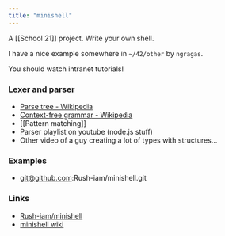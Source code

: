 ```yaml
---
title: "minishell"
---
```


A [[School 21]] project. Write your own shell.

I have a nice example somewhere in `~/42/other` by `ngragas`.

You should watch intranet tutorials!

### Lexer and parser
- [Parse tree - Wikipedia](https://en.wikipedia.org/wiki/Parse_tree)
- [Context-free grammar - Wikipedia](https://en.wikipedia.org/wiki/Context-free_grammar)
- [[Pattern matching]]
- Parser playlist on youtube (node.js stuff)
- Other video of a guy creating a lot of types with structures...

### Examples
- git@github.com:Rush-iam/minishell.git

### Links
- [Rush-iam/minishell](https://github.com/Rush-iam/minishell)
- [minishell wiki](https://github.com/Aisoipheo/21_42_wiki/blob/main/minishell/README.md)
